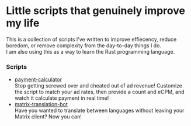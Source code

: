 # Little scripts that genuinely improve my life
This is a collection of scripts I've written to improve effiecency, reduce boredom, or remove complexity from the day-to-day things I do.<br>
I am also using this as a way to learn the Rust programming language.

### Scripts
* [payment-calculator](https://github.com/du64/scripts/tree/main/payout-calculator) <br>
Stop getting screwed over and cheated out of ad revenue! Customize the script to match your ad rates, then provide a count and eCPM, and watch it calculate payment in real time!
* [matrix-translation-bot](https://github.com/du64/scripts/tree/main/matrix-translation-bot) <br>
Have you wanted to translate between languages without leaving your Matrix client? Now you can!
